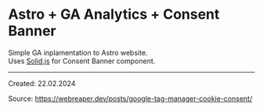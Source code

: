 # Astro + GA Analytics + Consent Banner

Simple GA inplamentation to Astro website.<br> Uses [Solid.js](https://www.solidjs.com/) for Consent Banner component.

___
Created: 22.02.2024

Source: https://webreaper.dev/posts/google-tag-manager-cookie-consent/
